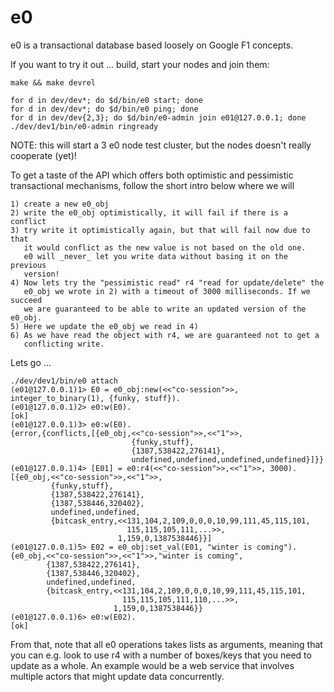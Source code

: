 e0
==

e0 is a transactional database based loosely on Google F1 concepts.

If you want to try it out ... build, start your nodes and join them:

    make && make devrel

    for d in dev/dev*; do $d/bin/e0 start; done
    for d in dev/dev*; do $d/bin/e0 ping; done
    for d in dev/dev{2,3}; do $d/bin/e0-admin join e01@127.0.0.1; done
    ./dev/dev1/bin/e0-admin ringready

NOTE: this will start a 3 e0 node test cluster, but the nodes doesn't really cooperate (yet)!

To get a taste of the API which offers both optimistic and pessimistic
transactional mechanisms, follow the short intro below where we will

    1) create a new e0_obj
    2) write the e0_obj optimistically, it will fail if there is a conflict
    3) try write it optimistically again, but that will fail now due to that
       it would conflict as the new value is not based on the old one.
       e0 will _never_ let you write data without basing it on the previous
       version!
    4) Now lets try the "pessimistic read" r4 "read for update/delete" the 
       e0_obj we wrote in 2) with a timeout of 3000 milliseconds. If we succeed
       we are guaranteed to be able to write an updated version of the e0_obj.
    5) Here we update the e0_obj we read in 4)
    6) As we have read the object with r4, we are guaranteed not to get a 
       conflicting write. 

Lets go ...

    ./dev/dev1/bin/e0 attach
    (e01@127.0.0.1)1> E0 = e0_obj:new(<<"co-session">>, integer_to_binary(1), {funky, stuff}).
    (e01@127.0.0.1)2> e0:w(E0).
    [ok]
    (e01@127.0.0.1)3> e0:w(E0).
    {error,{conflicts,[{e0_obj,<<"co-session">>,<<"1">>,
                               {funky,stuff},
                               {1387,538422,276141},
                               undefined,undefined,undefined,undefined}]}}
    (e01@127.0.0.1)4> [E01] = e0:r4(<<"co-session">>,<<"1">>, 3000). 
    [{e0_obj,<<"co-session">>,<<"1">>,
             {funky,stuff},
             {1387,538422,276141},
             {1387,538446,320402},
             undefined,undefined,
             {bitcask_entry,<<131,104,2,109,0,0,0,10,99,111,45,115,101,
                              115,115,105,111,...>>,
                            1,159,0,1387538446}}]
    (e01@127.0.0.1)5> E02 = e0_obj:set_val(E01, "winter is coming").
    {e0_obj,<<"co-session">>,<<"1">>,"winter is coming",
            {1387,538422,276141},
            {1387,538446,320402},
            undefined,undefined,
            {bitcask_entry,<<131,104,2,109,0,0,0,10,99,111,45,115,101,
                             115,115,105,111,110,...>>,
                           1,159,0,1387538446}}
    (e01@127.0.0.1)6> e0:w(E02).
    [ok]

From that, note that all e0 operations takes lists as arguments, meaning that
you can e.g. look to use r4 with a number of boxes/keys that you need to update
as a whole. An example would be a web service that involves multiple actors that
might update data concurrently.


